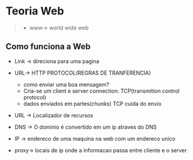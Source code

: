 # Teoria Web

> - www-> world wide web

## Como funciona a Web

- Link -> direciona para uma pagina

- URL-> HTTP PROTOCOL(REGRAS DE TRANFERENCIA)
  - como enviar uma boa mensagem?
  - Cria-se um client e server connection: TCP(transmition control protocol)
  - dados enviados em partes(chunks) TCP cuida do envio

- URL -> Localizador de recursos
- DNS -> O dominio é convertido em um ip atraves do DNS
- IP -> endereco de uma maquina na web com um endereco unico
- proxy-> locais de ip onde a informacao passa entre cliente e o server

